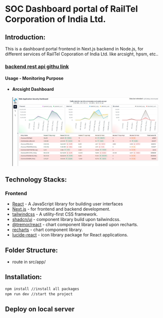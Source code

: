 # SOC Dashboard portal of RailTel Corporation of India Ltd.

## Introduction:

This is a dashboard portal frontend in Next.js backend in Node.js, for different services of RailTel Coporation of India Ltd. like arcsight, hpsm, etc..

### [backend rest api githu link](https://github.com/rezafarooque736/arcsight-dashboard-nodejs-rest-api)

#### Usage - Monitoring Purpose

- #### Arcsight Dashboard
  ![Dashborad SOC Arcsight](/public/dashboard-soc-arcsight.jpg)

## Technology Stacks:

### Frontend

- [React](https://react.dev/) - A JavaScript library for building user interfaces
- [Next.js](https://nextjs.org/) - for frontend and backend development.
- [tailwindcss](https://tailwindcss.com/) - A utility-first CSS framework.
- [shadcn/ui](https://ui.shadcn.com/) - component library build upon tailwindcss.
- [@tremor/react](https://www.tremor.so/) - chart component library based upon recharts.
- [recharts](https://recharts.org/) - chart component library.
- [lucide-react](https://ui.shadcn.com/) - icon library package for React applications.

## Folder Structure:

- route in src/app/

## Installation:

```bash
npm install //install all packages
npm run dev //start the project
```

## Deploy on local server
